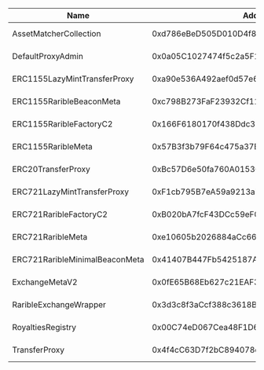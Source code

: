  Name | Address | Url 
 --- | --- | ---
 AssetMatcherCollection | 0xd786eBeD505D010D4f8127Cd825511E887c65A2A | https://base-sepolia.blockscout.com/address/0xd786eBeD505D010D4f8127Cd825511E887c65A2A 
 DefaultProxyAdmin | 0x0a05C1027474f5c2a5F1f392DA7D0a7A3e04f496 | https://base-sepolia.blockscout.com/address/0x0a05C1027474f5c2a5F1f392DA7D0a7A3e04f496 
 ERC1155LazyMintTransferProxy | 0xa90e536A492aef0d57e6d295FA17687c3ca93347 | https://base-sepolia.blockscout.com/address/0xa90e536A492aef0d57e6d295FA17687c3ca93347 
 ERC1155RaribleBeaconMeta | 0xc798B273FaF23932Cf11177402C10C9b44D30Da2 | https://base-sepolia.blockscout.com/address/0xc798B273FaF23932Cf11177402C10C9b44D30Da2 
 ERC1155RaribleFactoryC2 | 0x166F6180170f438Ddc38050a2B708d38c0890956 | https://base-sepolia.blockscout.com/address/0x166F6180170f438Ddc38050a2B708d38c0890956 
 ERC1155RaribleMeta | 0x57B3f3b79F64c475a37E6c493BAA8E6E7C5F748e | https://base-sepolia.blockscout.com/address/0x57B3f3b79F64c475a37E6c493BAA8E6E7C5F748e 
 ERC20TransferProxy | 0xBc57D6e50fa760A01536A7c2EAEDD6fC9b2A4f9A | https://base-sepolia.blockscout.com/address/0xBc57D6e50fa760A01536A7c2EAEDD6fC9b2A4f9A 
 ERC721LazyMintTransferProxy | 0xF1cb795B7eA59a9213a790f868104c11a14690Fa | https://base-sepolia.blockscout.com/address/0xF1cb795B7eA59a9213a790f868104c11a14690Fa 
 ERC721RaribleFactoryC2 | 0xB020bA7fcF43DCc59eF0103624BD6FADE66d105E | https://base-sepolia.blockscout.com/address/0xB020bA7fcF43DCc59eF0103624BD6FADE66d105E 
 ERC721RaribleMeta | 0xe10605b2026884aCc669C2A9Cd4A5ec5f5FFf494 | https://base-sepolia.blockscout.com/address/0xe10605b2026884aCc669C2A9Cd4A5ec5f5FFf494 
 ERC721RaribleMinimalBeaconMeta | 0x41407B447Fb5425187A9BCA3a062644EF2410F8D | https://base-sepolia.blockscout.com/address/0x41407B447Fb5425187A9BCA3a062644EF2410F8D 
 ExchangeMetaV2 | 0x0fE65B68Eb627c21EAF3cfe8183C4F946F3d48BD | https://base-sepolia.blockscout.com/address/0x0fE65B68Eb627c21EAF3cfe8183C4F946F3d48BD 
 RaribleExchangeWrapper | 0x3d3c8f3aCcf388c3618BbE80598692B6d15bd4D5 | https://base-sepolia.blockscout.com/address/0x3d3c8f3aCcf388c3618BbE80598692B6d15bd4D5 
 RoyaltiesRegistry | 0x00C74eD067Cea48F1D6F7D00aBABa3C1D5B2598b | https://base-sepolia.blockscout.com/address/0x00C74eD067Cea48F1D6F7D00aBABa3C1D5B2598b 
 TransferProxy | 0x4f4cC63D7f2bC894078d41f284453062842Afa46 | https://base-sepolia.blockscout.com/address/0x4f4cC63D7f2bC894078d41f284453062842Afa46 
